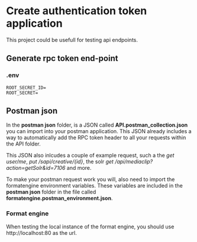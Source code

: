# Create authentication token application
This project could be usefull for testing api endpoints.

## Generate rpc token end-point
### .env
```
ROOT_SECRET_ID=
ROOT_SECRET=
```

## Postman json
In the **postman json** folder, is a JSON called **API.postman_collection.json** you can import into your postman application. This JSON already includes a way to automatically add the RPC token header to all your requests within the API folder.

This JSON also inlcudes a couple of example request, such a the *get user/me*, *put /sapi/creative/{id}*, the solr *get /api/mediaclip?action=getSolr&id=7106* and more.

To make your postman request work you will, also need to import the formatengine environment variables. These variables are included in the **postman json** folder in the file called **formatengine.postman_environment.json**.

### Format engine
When testing the local instance of the format engine, you should use 
http://localhost:80 as the url.